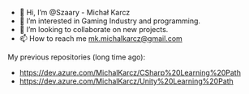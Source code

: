 - 👋 Hi, I’m @Szaary - Michał Karcz
- 👀 I’m interested in Gaming Industry and programming.
- 💞️ I’m looking to collaborate on new projects.
- 📫 How to reach me mk.michalkarcz@gmail.com



My previous repositories (long time ago):
- https://dev.azure.com/MichalKarcz/CSharp%20Learning%20Path
- https://dev.azure.com/MichalKarcz/Unity%20Learning%20Path
<!---
Szaary/Szaary is a ✨ special ✨ repository because its `README.md` (this file) appears on your GitHub profile.
You can click the Preview link to take a look at your changes.
--->
